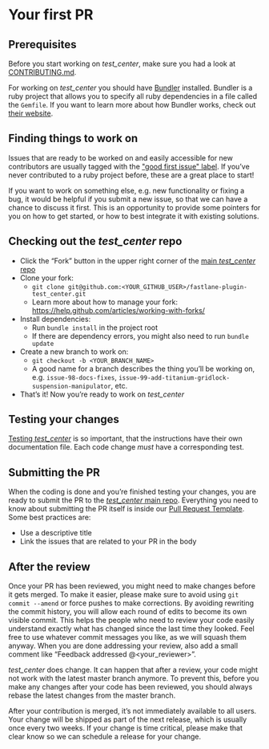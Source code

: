 # Your first PR

## Prerequisites

Before you start working on _test_center_, make sure you had a look at [CONTRIBUTING.md](CONTRIBUTING.md).

For working on _test_center_ you should have [Bundler][bundler] installed. Bundler is a ruby project that allows you to specify all ruby dependencies in a file called the `Gemfile`. If you want to learn more about how Bundler works, check out [their website][bundler help].

## Finding things to work on

Issues that are ready to be worked on and easily accessible for new contributors are usually tagged with the ["good first issue" label][good_first_issue]. If you’ve never contributed to a ruby project before, these are a great place to start!

If you want to work on something else, e.g. new functionality or fixing a bug, it would be helpful if you submit a new issue, so that we can have a chance to discuss it first. This is an opportunity to provide some pointers for you on how to get started, or how to best integrate it with existing solutions.

## Checking out the _test_center_ repo

- Click the “Fork” button in the upper right corner of the [main _test_center_ repo][fastlane-plug-test_center repo]
- Clone your fork:
  - `git clone git@github.com:<YOUR_GITHUB_USER>/fastlane-plugin-test_center.git`
  - Learn more about how to manage your fork: https://help.github.com/articles/working-with-forks/
- Install dependencies:
  - Run `bundle install` in the project root
  - If there are dependency errors, you might also need to run `bundle update`
- Create a new branch to work on:
  - `git checkout -b <YOUR_BRANCH_NAME>`
  - A good name for a branch describes the thing you’ll be working on, e.g. `issue-98-docs-fixes`, `issue-99-add-titanium-gridlock-suspension-manipulator`, etc.
- That’s it! Now you’re ready to work on _test_center_

## Testing your changes

[Testing _test_center_](Testing.md) is so important, that the instructions have their own documentation file. Each code change _must_ have a corresponding test.

## Submitting the PR

When the coding is done and you’re finished testing your changes, you are ready to submit the PR to the [_test_center_ main repo][fastlane-plug-test_center repo]. Everything you need to know about submitting the PR itself is inside our [Pull Request Template][pr template]. Some best practices are:

- Use a descriptive title
- Link the issues that are related to your PR in the body

## After the review

Once your PR has been reviewed, you might need to make changes before it gets merged. To make it easier, please make sure to avoid using `git commit --amend` or force pushes to make corrections. By avoiding rewriting the commit history, you will allow each round of edits to become its own visible commit. This helps the people who need to review your code easily understand exactly what has changed since the last time they looked. Feel free to use whatever commit messages you like, as we will squash them anyway. When you are done addressing your review, also add a small comment like “Feedback addressed @<your_reviewer>”.

_test_center_ does change. It can happen that after a review, your code might not work with the latest master branch anymore. To prevent this, before you make any changes after your code has been reviewed, you should always rebase the latest changes from the master branch.

After your contribution is merged, it’s not immediately available to all users. Your change will be shipped as part of the next release, which is usually once every two weeks. If your change is time critical, please make that clear know so we can schedule a release for your change.

<!-- Links -->
[good_first_issue]: https://github.com/lyndsey-ferguson/fastlane-plugin-test_center/issues?utf8=✓&q=is%3Aopen+is%3Aissue+label%3A%22good+first+issue%22+
[fastlane-plug-test_center repo]: https://github.com/lyndsey-ferguson/fastlane-plugin-test_center
[pr template]: ../.github/PULL_REQUEST_TEMPLATE.md
[bundler]: https://bundler.io
[bundler help]: https://bundler.io/v1.12/#getting-started
